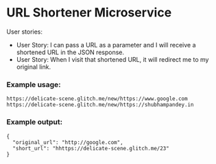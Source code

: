 URL Shortener Microservice
=========================

User stories:
* User Story: I can pass a URL as a parameter and I will receive a shortened URL in the JSON response.
* User Story: When I visit that shortened URL, it will redirect me to my original link.

### Example usage:

`https://delicate-scene.glitch.me/new/https://www.google.com`
`https://delicate-scene.glitch.me/new/https://shubhampandey.in`

### Example output:
```
{
  "original_url": "http://google.com",
  "short_url": "hhttps://delicate-scene.glitch.me/23"
}
```
